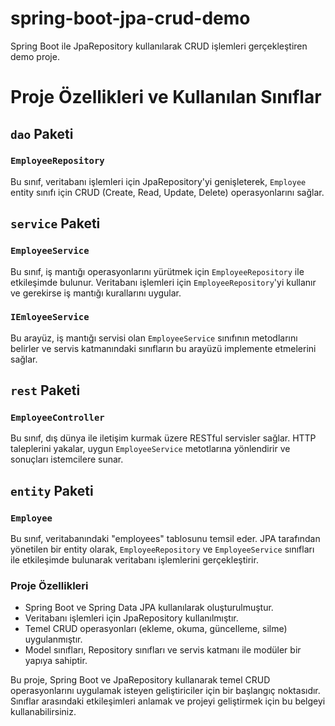 # spring-boot-jpa-crud-demo
Spring Boot ile JpaRepository kullanılarak CRUD işlemleri gerçekleştiren demo proje.

# Proje Özellikleri ve Kullanılan Sınıflar

## `dao` Paketi

### `EmployeeRepository`
Bu sınıf, veritabanı işlemleri için JpaRepository'yi genişleterek, `Employee` entity sınıfı için CRUD (Create, Read, Update, Delete) operasyonlarını sağlar.

## `service` Paketi

### `EmployeeService`
Bu sınıf, iş mantığı operasyonlarını yürütmek için `EmployeeRepository` ile etkileşimde bulunur. Veritabanı işlemleri için `EmployeeRepository`'yi kullanır ve gerekirse iş mantığı kurallarını uygular.

### `IEmloyeeService`
Bu arayüz, iş mantığı servisi olan `EmployeeService` sınıfının metodlarını belirler ve servis katmanındaki sınıfların bu arayüzü implemente etmelerini sağlar.

## `rest` Paketi

### `EmployeeController`
Bu sınıf, dış dünya ile iletişim kurmak üzere RESTful servisler sağlar. HTTP taleplerini yakalar, uygun `EmployeeService` metotlarına yönlendirir ve sonuçları istemcilere sunar.

## `entity` Paketi

### `Employee`
Bu sınıf, veritabanındaki "employees" tablosunu temsil eder. JPA tarafından yönetilen bir entity olarak, `EmployeeRepository` ve `EmployeeService` sınıfları ile etkileşimde bulunarak veritabanı işlemlerini gerçekleştirir.

### Proje Özellikleri

- Spring Boot ve Spring Data JPA kullanılarak oluşturulmuştur.
- Veritabanı işlemleri için JpaRepository kullanılmıştır.
- Temel CRUD operasyonları (ekleme, okuma, güncelleme, silme) uygulanmıştır.
- Model sınıfları, Repository sınıfları ve servis katmanı ile modüler bir yapıya sahiptir.

Bu proje, Spring Boot ve JpaRepository kullanarak temel CRUD operasyonlarını uygulamak isteyen geliştiriciler için bir başlangıç noktasıdır. Sınıflar arasındaki etkileşimleri anlamak ve projeyi geliştirmek için bu belgeyi kullanabilirsiniz.
